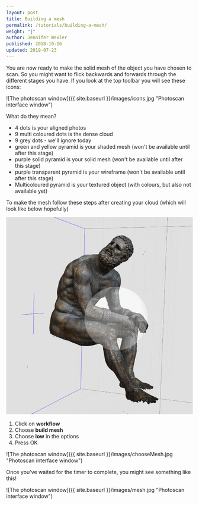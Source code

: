 ```yaml
---
layout: post
title: Building a mesh
permalink: /tutorials/building-a-mesh/
weight: "j"
author: Jennifer Wexler
published: 2018-10-16
updated: 2019-07-23
---
```


You are now ready to make the solid mesh of the object you have chosen to scan. So you might want to flick backwards and forwards through the different stages you have. If you look at the top toolbar you will see these icons:

![The photoscan window]({{ site.baseurl }}/images/icons.jpg "Photoscan interface window")

What do they mean?

* 4 dots is your aligned photos
* 9 multi coloured dots is the dense cloud
* 9 grey dots - we'll ignore today
* green and yellow pyramid is your shaded mesh (won't be available until after this stage)
* purple solid pyramid is your solid mesh (won't be available until after this stage)
* purple transparent pyramid is your wireframe (won't be available until after this stage)
* Multicoloured pyramid is your textured object (with colours, but also not available yet)

To make the mesh follow these steps after creating your cloud (which will look like below hopefully)

![The photoscan window](/images/boxerDense.jpg "Photoscan interface window")

1. Click on **workflow**
2. Choose **build mesh**
3. Choose **low** in the options
4. Press OK

![The photoscan window]({{ site.baseurl }}/images/chooseMesh.jpg "Photoscan interface window")

Once you've waited for the timer to complete, you might see something like this!

![The photoscan window]({{ site.baseurl }}/images/mesh.jpg "Photoscan interface window")
